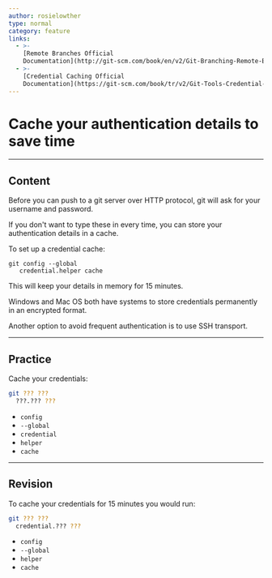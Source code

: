 ```yaml
---
author: rosielowther
type: normal
category: feature
links:
  - >-
    [Remote Branches Official
    Documentation](http://git-scm.com/book/en/v2/Git-Branching-Remote-Branches){website}
  - >-
    [Credential Caching Official
    Documentation](https://git-scm.com/book/tr/v2/Git-Tools-Credential-Storage#_credential_caching){website}
---
```


# Cache your authentication details to save time


---

## Content

Before you can push to a git server over HTTP protocol, git will ask for your username and password.

If you don't want to type these in every time, you can store your authentication details in a cache.

To set up a credential cache:

```plain-text
git config --global 
   credential.helper cache
```

This will keep your details in memory for 15 minutes.

Windows and Mac OS both have systems to store credentials permanently in an encrypted format.

Another option to avoid frequent authentication is to use SSH transport.


---

## Practice

Cache your credentials:

```bash
git ??? ???
  ???.??? ???
```

- `config`
- `--global`
- `credential`
- `helper`
- `cache`


---

## Revision

To cache your credentials for 15 minutes you would run:

```bash
git ??? ??? 
  credential.??? ???
```

- `config`
- `--global`
- `helper`
- `cache`
